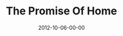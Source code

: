 ---
layout: message
category: message
series: "A Journey Home"
title: "The Promise Of Home"
date: 2012-10-06-00-00
message_id: 751
program-description: "Week 1 - Program"
program: "http://www.crossroads.net/players/media/hq/10_06-07_12_HOMEProgram.pdf"
program-title: "A Journey Home"
audio-description: "What is it like to be at home?
Because of an ancient tragedy that occurred in our
family lines, our default mode of operation is living as abandoned orphans. But it can be changed—God’s greatest desire is that we would all come Home."
audio: "http://www.crossroads.net/players/media/hq/journeyhome_01.mp3"
audio-title: "A Journey Home"
audio-duration: "55:29"
video-description: "What is it like to be at home?
Because of an ancient tragedy that occurred in our
family lines, our default mode of operation is living as
abandoned orphans. But it can be changed—God’s
greatest desire is that we would all come Home."
video-title: "A Journey Home"
video: "https://s3.amazonaws.com/crossroadsvideomessages/journeyhome_01.mp4"
video-poster: "https://www.crossroads.net/uploadedfiles/journeyhome_01_still.jpg"
---
